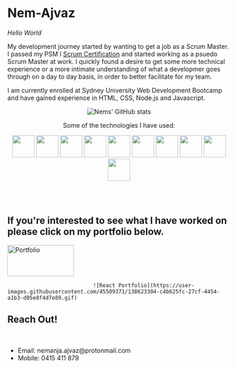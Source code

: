 # Nem-Ajvaz


*Hello World*

My development journey started by wanting to get a job as a Scrum Master. I passed my PSM I [Scrum Certification](https://www.scrum.org/certificates/568645) and started working as a psuedo Scrum Master at work. I quickly found a desire to get some more technical experience or a more intimate understanding of what a developmer goes through on a day to day basis, in order to better facilitate for my team. 
 
I am currently enrolled at Sydney University Web Development Bootcamp and have gained experience in HTML, CSS, Node.js and Javascript.

<p align="center">
   <img src="https://github-readme-stats.vercel.app/api?username=nem-ajvaz" alt="Nems' GitHub stats">
</p>

<p align="center">
   Some of the technologies I have used:
</p>


<p align="center">
<img src="https://cdn.jsdelivr.net/gh/devicons/devicon/icons/javascript/javascript-original.svg" width="50" height="50"/>
<img src="https://cdn.jsdelivr.net/gh/devicons/devicon/icons/html5/html5-original-wordmark.svg" width="50" height="50"/>
<img src="https://cdn.jsdelivr.net/gh/devicons/devicon/icons/css3/css3-original.svg" width="50" height="50"/>
<img src="https://cdn.jsdelivr.net/gh/devicons/devicon/icons/react/react-original-wordmark.svg" width="50" height="50"/>
<img src="https://cdn.jsdelivr.net/gh/devicons/devicon/icons/mysql/mysql-plain-wordmark.svg" width="50" height="50"/>
<img src="https://cdn.jsdelivr.net/gh/devicons/devicon/icons/nodejs/nodejs-original-wordmark.svg" width="50" height="50"/>
<img src="https://cdn.jsdelivr.net/gh/devicons/devicon/icons/express/express-original-wordmark.svg" width="50" height="50"/>
<img src="https://cdn.jsdelivr.net/gh/devicons/devicon/icons/jquery/jquery-plain-wordmark.svg" width="50" height="50"/>
<img src="https://cdn.jsdelivr.net/gh/devicons/devicon/icons/mongodb/mongodb-original-wordmark.svg" width="50" height="50"/>
<img src="https://cdn.jsdelivr.net/gh/devicons/devicon/icons/npm/npm-original-wordmark.svg" width="50" height="50"/>
</p>

<br>
<br>

## If you're interested to see what I have worked on please click on my portfolio below.

<a href="https://nem-ajvaz.github.io/React-Portfolio/">
         <img alt="Portfolio" src="https://user-images.githubusercontent.com/45509371/138623304-c4b625fc-27cf-4454-a1b3-d05e8f4d7e89.gif"
         width=150" height="70">
      </a>
                               
                               
                               ![React Portfolio](https://user-images.githubusercontent.com/45509371/138623304-c4b625fc-27cf-4454-a1b3-d05e8f4d7e89.gif)


## Reach Out!
<br>

<ul>
 <li>Email: nemanja.ajvaz@protonmail.com
 <li>Mobile: 0415 411 879</li> 
</ul>
